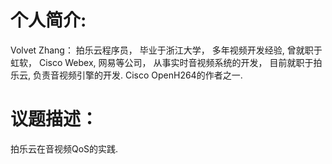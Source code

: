 
# 个人简介:
Volvet Zhang： 拍乐云程序员， 毕业于浙江大学， 多年视频开发经验, 曾就职于虹软， Cisco Webex, 网易等公司， 从事实时音视频系统的开发， 目前就职于拍乐云, 负责音视频引擎的开发.   Cisco OpenH264的作者之一.

# 议题描述：
拍乐云在音视频QoS的实践.

